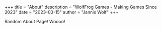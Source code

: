 +++
title = "About"
description = "WolfFrog Games - Making Games Since 2023"
date = "2023-03-15"
author = "Jannis Wolf"
+++

Random About Page!
Woooo!